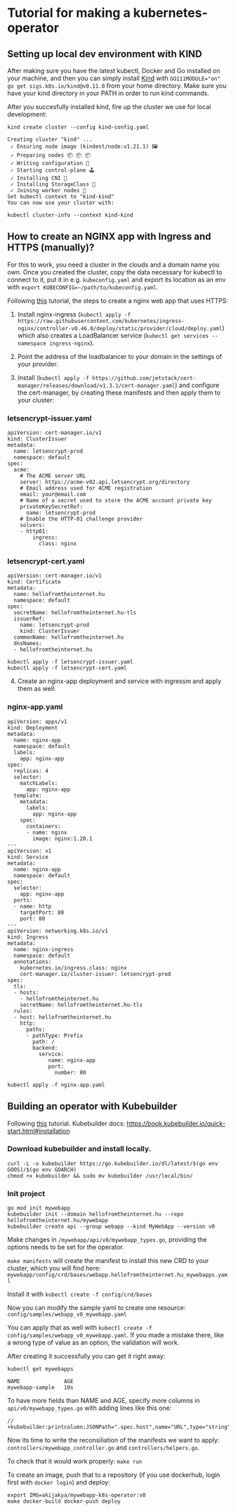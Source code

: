 # Tutorial for making a kubernetes-operator

## Setting up local dev environment with KIND

After making sure you have the latest kubectl, Docker and Go installed on your machine, and then you can simply install [Kind](https://github.com/kubernetes-sigs/kind) with `GO111MODULE="on" go get sigs.k8s.io/kind@v0.11.0` from your home directory. Make sure you have your kind directory in your PATH in order to run kind commands.

After you succesfully installed kind, fire up the cluster we use for local development:

```
kind create cluster --config kind-config.yaml

Creating cluster "kind" ...
 ✓ Ensuring node image (kindest/node:v1.21.1) 🖼
 ✓ Preparing nodes 📦 📦 📦  
 ✓ Writing configuration 📜 
 ✓ Starting control-plane 🕹️ 
 ✓ Installing CNI 🔌 
 ✓ Installing StorageClass 💾 
 ✓ Joining worker nodes 🚜 
Set kubectl context to "kind-kind"
You can now use your cluster with:

kubectl cluster-info --context kind-kind
```

## How to create an NGINX app with Ingress and HTTPS (manually)?

For this to work, you need a cluster in the clouds and a domain name you own. Once you created the cluster, copy the data necessary for kubectl to connect to it, put it in e.g. `kubeconfig.yaml` and export its location as an env with `export KUBECONFIG=~/path/to/kubeconfig.yaml`.

Following [this](https://www.fosstechnix.com/kubernetes-nginx-ingress-controller-letsencrypt-cert-managertls/) tutorial, the steps to create a nginx web app that uses HTTPS:

1) Install nginx-ingress (`kubectl apply -f https://raw.githubusercontent.com/kubernetes/ingress-nginx/controller-v0.46.0/deploy/static/provider/cloud/deploy.yaml`) which also creates a LoadBalancer service (`kubectl get services --namespace ingress-nginx`). 

2) Point the address of the loadbalancer to your domain in the settings of your provider.

3) Install (`kubectl apply -f https://github.com/jetstack/cert-manager/releases/download/v1.3.1/cert-manager.yaml`) and configure the cert-manager, by creating these manifests and then apply them to your cluster:

### letsencrypt-issuer.yaml
```
apiVersion: cert-manager.io/v1
kind: ClusterIssuer
metadata:
  name: letsencrypt-prod
  namespace: default
spec:
  acme:
    # The ACME server URL
    server: https://acme-v02.api.letsencrypt.org/directory
    # Email address used for ACME registration
    email: your@email.com
    # Name of a secret used to store the ACME account private key
    privateKeySecretRef:
      name: letsencrypt-prod
    # Enable the HTTP-01 challenge provider
    solvers:
    - http01:
        ingress:
          class: nginx
```

### letsencrypt-cert.yaml
```
apiVersion: cert-manager.io/v1
kind: Certificate
metadata:
  name: hellofromtheinternet.hu
  namespace: default
spec:
  secretName: hellofromtheinternet.hu-tls
  issuerRef:
    name: letsencrypt-prod
    kind: ClusterIssuer
  commonName: hellofromtheinternet.hu
  dnsNames:
  - hellofromtheinternet.hu
```

```
kubectl apply -f letsencrypt-issuer.yaml
kubectl apply -f letsencrypt-cert.yaml
```

4) Create an nginx-app deployment and service with ingressm and apply them as well:

### nginx-app.yaml
```
apiVersion: apps/v1
kind: Deployment
metadata:
  name: nginx-app
  namespace: default
  labels:
    app: nginx-app
spec:
  replicas: 4
  selector:
    matchLabels:
      app: nginx-app
  template:
    metadata:
      labels:
        app: nginx-app
    spec:
      containers:
      - name: nginx
        image: nginx:1.20.1
---
apiVersion: v1
kind: Service
metadata:
  name: nginx-app
  namespace: default
spec:
  selector:
    app: nginx-app
  ports:
  - name: http
    targetPort: 80
    port: 80
---
apiVersion: networking.k8s.io/v1
kind: Ingress
metadata:
  name: nginx-ingress
  namespace: default
  annotations:
    kubernetes.io/ingress.class: nginx
    cert-manager.io/cluster-issuer: letsencrypt-prod
spec:
  tls:
  - hosts:
    - hellofromtheinternet.hu
    secretName: hellofromtheinternet.hu-tls
  rules:
  - host: hellofromtheinternet.hu
    http:
      paths:
      - pathType: Prefix
        path: /
        backend:
          service:
             name: nginx-app
             port:
               number: 80
```

```
kubectl apply -f nginx-app.yaml
```

## Building an operator with Kubebuilder

Following [this](https://www.youtube.com/watch?v=KBTXBUVNF2I) tutorial.
Kubebuilder docs: https://book.kubebuilder.io/quick-start.html#installation

### Download kubebuilder and install locally.

```
curl -L -o kubebuilder https://go.kubebuilder.io/dl/latest/$(go env GOOS)/$(go env GOARCH)
chmod +x kubebuilder && sudo mv kubebuilder /usr/local/bin/
```

### Init project

```
go mod init mywebapp
kubebuilder init --domain hellofromtheinternet.hu --repo hellofromtheinternet.hu/mywebapp
kubebuilder create api --group webapp --kind MyWebApp --version v0
```

Make changes in `/mywebapp/api/v0/mywebapp_types.go`, providing the options needs to be set for the operator.

`make manifests` will create the manifest to install this new CRD to your cluster, which you will find here: `mywebapp/config/crd/bases/webapp.hellofromtheinternet.hu_mywebapps.yaml`

Install it with `kubectl create -f config/crd/bases`

Now you can modify the sample yaml to create one resource: `config/samples/webapp_v0_mywebapp.yaml`

You can apply that as well with `kubectl create -f config/samples/webapp_v0_mywebapp.yaml`. If you made a mistake there, like a wrong type of value as an option, the validation will work.

After creating it successfully you can get it right away:

```
kubectl get mywebapps

NAME              AGE
mywebapp-sample   10s
```

To have more fields than NAME and AGE, specify more columns in `api/v0/mywebapp_types.go` with adding lines like this one:

```
// +kubebuilder:printcolumn:JSONPath=".spec.host",name="URL",type="string"
```

Now its time to write the reconsiliation of the manifests we want to apply: `controllers/mywebapp_controller.go` and `controllers/helpers.go`.

To check that it would work properly: `make run`

To create an image, push that to a repository (if you use dockerhub, login first with `docker login`) and deploy:

```
export IMG=akijakya/mywebapp-k8s-operator:v0
make docker-build docker-push deploy 
```
